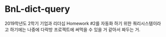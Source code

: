 # BnL-dict-query
2019학년도 2학기 기업과 리더십 Homework #2를 자동화 하기 위한 쿼리시스템이라고 하기에는 나중에 다락방 프로젝트에 써먹을 수 있을 거 같아서 짜두는 거.
